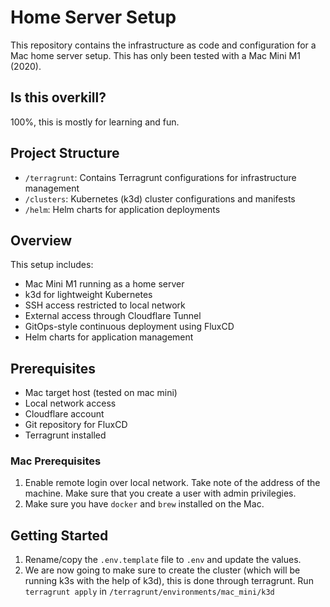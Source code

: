 # Home Server Setup

This repository contains the infrastructure as code and configuration for a Mac home server setup. This has only been tested with a Mac Mini M1 (2020).

## Is this overkill?

100%, this is mostly for learning and fun.


## Project Structure

- `/terragrunt`: Contains Terragrunt configurations for infrastructure management
- `/clusters`: Kubernetes (k3d) cluster configurations and manifests
- `/helm`: Helm charts for application deployments

## Overview

This setup includes:
- Mac Mini M1 running as a home server
- k3d for lightweight Kubernetes
- SSH access restricted to local network
- External access through Cloudflare Tunnel
- GitOps-style continuous deployment using FluxCD
- Helm charts for application management

## Prerequisites

- Mac target host (tested on mac mini)
- Local network access
- Cloudflare account
- Git repository for FluxCD
- Terragrunt installed

### Mac Prerequisites

1. Enable remote login over local network. Take note of the address of the machine. Make sure that you create a user with admin privilegies.
2. Make sure you have `docker` and `brew` installed on the Mac.

## Getting Started

1. Rename/copy the `.env.template` file to `.env` and update the values.
2. We are now going to make sure to create the cluster (which will be running k3s with the help of k3d), this is done through terragrunt. Run `terragrunt apply` in `/terragrunt/environments/mac_mini/k3d`